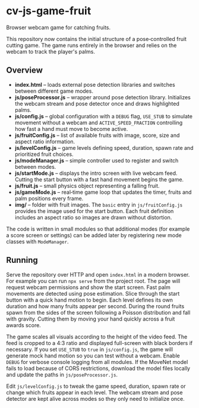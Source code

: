 # cv-js-game-fruit

Browser webcam game for catching fruits.

This repository now contains the initial structure of a pose‑controlled fruit cutting game. The game runs entirely in the browser and relies on the webcam to track the player's palms.

## Overview

- **index.html** – loads external pose detection libraries and switches between different game modes.
- **js/poseProcessor.js** – wrapper around pose detection library. Initializes the webcam stream and pose detector once and draws highlighted palms.
- **js/config.js** – global configuration with a `DEBUG` flag, `USE_STUB` to simulate movement without a webcam and `ACTIVE_SPEED_FRACTION` controlling how fast a hand must move to become active.
- **js/fruitConfig.js** – list of available fruits with image, score, size and
  aspect ratio information.
- **js/levelConfig.js** – game levels defining speed, duration, spawn rate and prioritized fruit choices.
- **js/modeManager.js** – simple controller used to register and switch between modes.
- **js/startMode.js** – displays the intro screen with live webcam feed. Cutting the start button with a fast hand movement begins the game.
- **js/fruit.js** – small physics object representing a falling fruit.
- **js/gameMode.js** – real‑time game loop that updates the timer, fruits and palm positions every frame.
- **img/** – folder with fruit images. The `basic` entry in `js/fruitConfig.js`
  provides the image used for the start button. Each fruit definition includes an
  aspect ratio so images are drawn without distortion.

The code is written in small modules so that additional modes (for example a score screen or settings) can be added later by registering new mode classes with `ModeManager`.

## Running

Serve the repository over HTTP and open `index.html` in a modern browser. For example you can run `npx serve` from the project root. The page will request webcam permissions and show the start screen. Fast palm movements are detected using pose estimation. Slice through the start button with a quick hand motion to begin. Each level defines its own duration and how many fruits appear per second. During the round fruits spawn from the sides of the screen following a Poisson distribution and fall with gravity. Cutting them by moving your hand quickly across a fruit awards score.

The game scales all visuals according to the height of the video feed. The feed is cropped to a 4:3 ratio and displayed full-screen with black borders if necessary. If you set `USE_STUB` to `true` in `js/config.js`, the game will generate mock hand motion so you can test without a webcam. Enable `DEBUG` for verbose console logging from all modules.
If the MoveNet model fails to load because of CORS restrictions, download the model files locally and update the paths in `js/poseProcessor.js`.

Edit `js/levelConfig.js` to tweak the game speed, duration, spawn rate or change which fruits appear in each level. The webcam stream and pose detector are kept alive across modes so they only need to initialize once.

